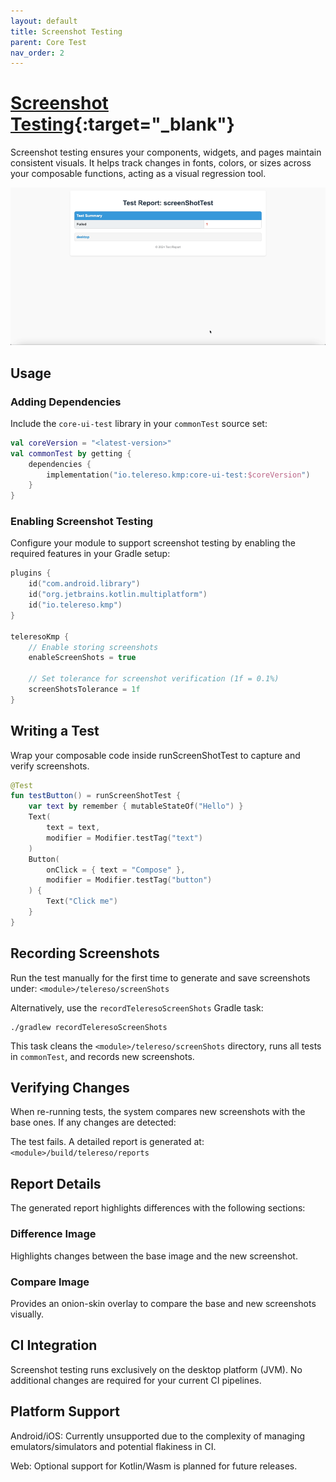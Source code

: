 ```yaml
---
layout: default
title: Screenshot Testing
parent: Core Test
nav_order: 2
---
```


# [Screenshot Testing](https://kmp.telereso.io/docs/core/latest/-core/io.telereso.kmp.core/-log/index.html){:target="_blank"}

Screenshot testing ensures your components, widgets, and pages maintain consistent visuals. It helps track changes in fonts, colors, or sizes across your composable functions, acting as a visual regression tool.

![Screenshot Testing Example](report.gif)

## Usage

### Adding Dependencies

Include the `core-ui-test` library in your `commonTest` source set:

```kotlin
val coreVersion = "<latest-version>"
val commonTest by getting {
    dependencies {
        implementation("io.telereso.kmp:core-ui-test:$coreVersion")
    }
}
```

### Enabling Screenshot Testing
Configure your module to support screenshot testing by enabling the required features in your Gradle setup:

```kotlin
plugins {
    id("com.android.library")
    id("org.jetbrains.kotlin.multiplatform")
    id("io.telereso.kmp")
}

teleresoKmp {
    // Enable storing screenshots
    enableScreenShots = true
    
    // Set tolerance for screenshot verification (1f = 0.1%)
    screenShotsTolerance = 1f
}
```

## Writing a Test
Wrap your composable code inside runScreenShotTest to capture and verify screenshots.

```kotlin
@Test
fun testButton() = runScreenShotTest {
    var text by remember { mutableStateOf("Hello") }
    Text(
        text = text,
        modifier = Modifier.testTag("text")
    )
    Button(
        onClick = { text = "Compose" },
        modifier = Modifier.testTag("button")
    ) {
        Text("Click me")
    }
}
```

## Recording Screenshots
Run the test manually for the first time to generate and save screenshots under:
`<module>/telereso/screenShots`

Alternatively, use the `recordTeleresoScreenShots` Gradle task:

```shell
./gradlew recordTeleresoScreenShots
```

This task cleans the `<module>/telereso/screenShots` directory, runs all tests in `commonTest`, and records new screenshots.

## Verifying Changes
When re-running tests, the system compares new screenshots with the base ones. If any changes are detected:

The test fails.
A detailed report is generated at:
`<module>/build/telereso/reports`


## Report Details
The generated report highlights differences with the following sections:

### Difference Image
Highlights changes between the base image and the new screenshot.

### Compare Image
Provides an onion-skin overlay to compare the base and new screenshots visually.

## CI Integration
Screenshot testing runs exclusively on the desktop platform (JVM). No additional changes are required for your current CI pipelines.

## Platform Support
Android/iOS: Currently unsupported due to the complexity of managing emulators/simulators and potential flakiness in CI.

Web: Optional support for Kotlin/Wasm is planned for future releases.